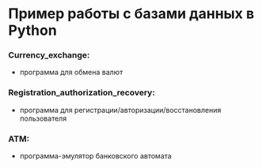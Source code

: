 # Пример работы с базами данных в Python


### Currency_exchange:
* программа для обмена валют


### Registration_authorization_recovery:
* программа для регистрации/авторизации/восстановления пользователя


### ATM:
* программа-эмулятор банковского автомата



